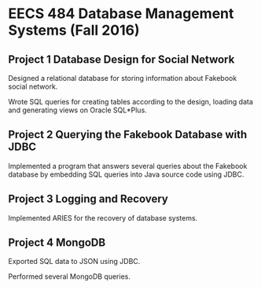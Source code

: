 # EECS 484 Database Management Systems (Fall 2016)

## Project 1 Database Design for Social Network

Designed a relational database for storing information about Fakebook social network.

Wrote SQL queries for creating tables according to the design, loading data and generating views on Oracle SQL*Plus.

## Project 2 Querying the Fakebook Database with JDBC

Implemented a program that answers several queries about the Fakebook database by embedding SQL queries into Java source code using JDBC.

## Project 3 Logging and Recovery

Implemented ARIES for the recovery of database systems.

## Project 4 MongoDB

Exported SQL data to JSON using JDBC.

Performed several MongoDB queries.

